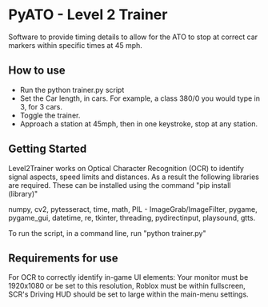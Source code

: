 # PyATO - Level 2 Trainer
Software to provide timing details to allow for the ATO to stop at correct car markers within specific times at 45 mph.

## How to use
- Run the python trainer.py script
- Set the Car length, in cars. For example, a class 380/0 you would type in 3, for 3 cars.
- Toggle the trainer.
- Approach a station at 45mph, then in one keystroke, stop at any station.

## Getting Started
Level2Trainer works on Optical Character Recognition (OCR) to identify signal aspects, speed limits and distances. As a result the following libraries are required.
These can be installed using the command "pip install (library)"

numpy, cv2, pytesseract, time, math, PIL - ImageGrab/ImageFilter, pygame, pygame_gui, datetime, re, tkinter, threading, pydirectinput, playsound, gtts.

To run the script, in a command line, run "python trainer.py"

## Requirements for use
For OCR to correctly identify in-game UI elements:
Your monitor must be 1920x1080 or be set to this resolution, Roblox must be within fullscreen, SCR's Driving HUD should be set to large within the main-menu settings.

